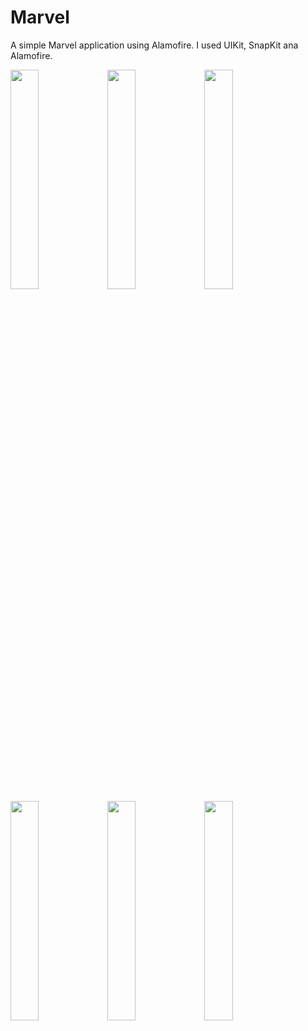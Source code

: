 # Marvel

A simple Marvel application using Alamofire. I used UIKit, SnapKit ana Alamofire.

<img src="https://user-images.githubusercontent.com/22889898/210082932-3c6935ee-093e-4aaa-8ce8-95e5d900e893.png" width="30%"></img> <img src="https://user-images.githubusercontent.com/22889898/210082956-ff525370-bcb8-414e-a868-57d58152e06a.png" width="30%"></img> <img src="https://user-images.githubusercontent.com/22889898/210082995-8cd74d64-bab0-4874-91fd-6f7f28be8c51.png" width="30%"></img> <img src="https://user-images.githubusercontent.com/22889898/210083010-546c8c28-af19-4bff-a507-7105bffcab70.png" width="30%"></img> <img src="https://user-images.githubusercontent.com/22889898/210083015-484e0a89-e76c-46c5-b0a6-e4babacdee34.png" width="30%"></img> <img src="https://user-images.githubusercontent.com/22889898/210083029-f2db6eb3-d9b5-400d-ba69-bec53a524421.png" width="30%"></img> 
